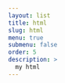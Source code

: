 ```yaml
---
layout: list
title: html
slug: html
menu: true
submenu: false
order: 5
description: >
  my html
---
```

